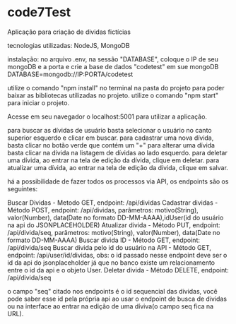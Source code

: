# code7Test
Aplicação para criação de dividas fictícias

tecnologias utilizadas: 
NodeJS,
MongoDB

instalação:
no arquivo .env, na sessão "DATABASE", coloque o IP de seu mongoDB e a porta e crie a base de dados "codetest" em sue mongoDB
DATABASE=mongodb://IP:PORTA/codetest

utilize o comando "npm install" no terminal na pasta do projeto para poder baixar as bibliotecas utilizadas no projeto.
utilize o comando "npm start" para iniciar o projeto.

Acesse em seu navegador o localhost:5001 para utilizar a aplicação.

para buscar as dívidas de usuário basta selecionar o usuário no canto superior esquerdo e clicar em buscar.
para cadastrar uma nova dívida, basta clicar no botão verde que contém um "+"
para alterar uma dívida basta clicar na dívida na listagem de dívidas ao lado esquerdo.
para deletar uma dívida, ao entrar na tela de edição da dívida, clique em deletar.
para atualizar uma dívida, ao entrar na tela de edição da dívida, clique em salvar.

há a possibilidade de fazer todos os processos via API, os endpoints são os seguintes:

Buscar Dividas    - Metodo GET, endpoint: /api/dividas 
Cadastrar dividas - Método POST, endpoint: /api/dividas, parâmetros: motivo(String), valor(Number), data(Date no formato DD-MM-AAAA),idUser(id do usuário na api do JSONPLACEHOLDER)
Atualizar divida  - Método PUT, endpoint: /api/divida/seq, parâmetros: motivo(String), valor(Number), data(Date no formato DD-MM-AAAA)
Buscar divida ID  - Método GET, endpoint: /api/divida/seq
Buscar divida pelo id do usuário na API  - Método GET, endpoint: /api/user/id/dividas, obs: o id passado nesse endpoint deve ser o id da api do jsonplaceholder já que no banco existe um relacionamento entre o id da api e o objeto User.
Deletar divida    - Método DELETE, endpoint: /api/divida/seq

o campo "seq" citado nos endpoints é o id sequencial das dividas, você pode saber esse id pela própria api ao usar o endpoint de busca de dividas ou na interface ao entrar na edição de uma díviva(o campo seq fica na URL).


